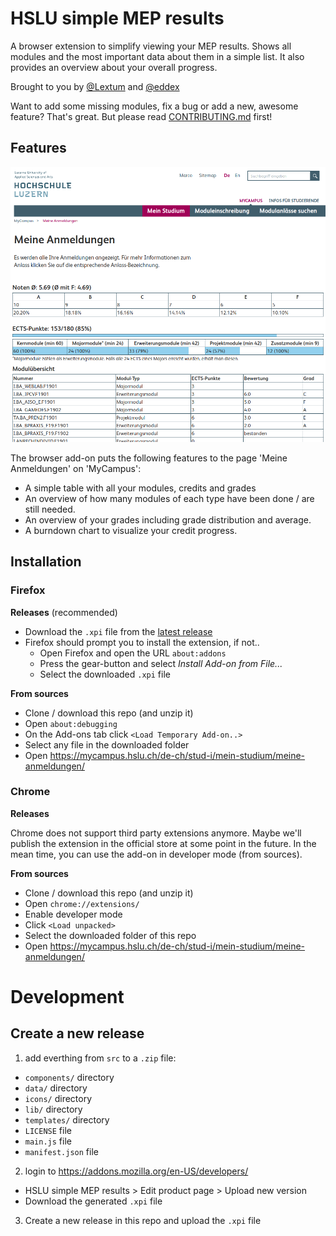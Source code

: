 # HSLU simple MEP results
A browser extension to simplify viewing your MEP results. Shows all modules and the most important data about them in a simple list. It also provides an overview about your overall progress.

Brought to you by [@Lextum](https://github.com/Lextum) and [@eddex](https://github.com/eddex)

Want to add some missing modules, fix a bug or add a new, awesome feature? That's great. But please read [CONTRIBUTING.md](CONTRIBUTING.md) first!

## Features

![screenshot](screenshot.png)

The browser add-on puts the following features to the page 'Meine Anmeldungen' on 'MyCampus':
- A simple table with all your modules, credits and grades
- An overview of how many modules of each type have been done / are still needed.
- An overview of your grades including grade distribution and average.
- A burndown chart to visualize your credit progress.

## Installation

### Firefox

**Releases** (recommended)

- Download the `.xpi` file from the [latest release](https://github.com/eddex/hslu-simple-mep-results/releases)
- Firefox should prompt you to install the extension, if not..
  - Open Firefox and open the URL `about:addons`
  - Press the gear-button and select *Install Add-on from File...*
  - Select the downloaded `.xpi` file

**From  sources**
- Clone / download this repo (and unzip it)
- Open `about:debugging`
- On the Add-ons tab click `<Load Temporary Add-on..>`
- Select any file in the downloaded folder
- Open https://mycampus.hslu.ch/de-ch/stud-i/mein-studium/meine-anmeldungen/

### Chrome

**Releases**

Chrome does not support third party extensions anymore. Maybe we'll publish the extension in the official store at some point in the future. In the mean time, you can use the add-on in developer mode (from sources).

**From sources**

- Clone / download this repo (and unzip it)
- Open `chrome://extensions/`
- Enable developer mode
- Click `<Load unpacked>`
- Select the downloaded folder of this repo
- Open https://mycampus.hslu.ch/de-ch/stud-i/mein-studium/meine-anmeldungen/

# Development

## Create a new release

1. add everthing from `src` to a `.zip` file:
  - `components/` directory
  - `data/` directory
  - `icons/` directory
  - `lib/` directory
  - `templates/` directory
  - `LICENSE` file
  - `main.js` file
  - `manifest.json` file
2. login to https://addons.mozilla.org/en-US/developers/
  - HSLU simple MEP results > Edit product page > Upload new version
  - Download the generated `.xpi` file
3. Create a new release in this repo and upload the `.xpi` file
